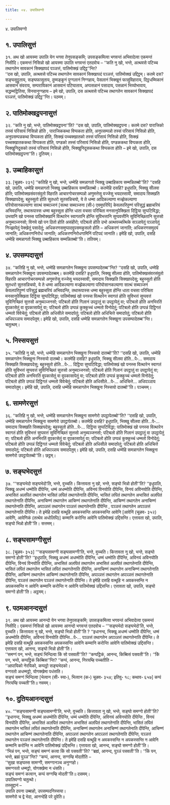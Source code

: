 ```yaml
---
title: ०४. उपालिवग्गो

---
```

४. उपालिवग्गो  


## १. उपालिसुत्तं

३१. अथ खो आयस्मा उपालि येन भगवा तेनुपसङ्कमि; उपसङ्कमित्वा भगवन्तं अभिवादेत्वा एकमन्तं निसीदि। एकमन्तं निसिन्नो खो आयस्मा उपालि भगवन्तं एतदवोच – ‘‘कति नु खो, भन्ते, अत्थवसे पटिच्च तथागतेन सावकानं सिक्खापदं पञ्ञत्तं, पातिमोक्खं उद्दिट्ठ’’न्ति?  
‘‘दस खो, उपालि, अत्थवसे पटिच्च तथागतेन सावकानं सिक्खापदं पञ्ञत्तं, पातिमोक्खं उद्दिट्ठम्। कतमे दस? सङ्घसुट्ठुताय, सङ्घफासुताय, दुम्मङ्कूनं पुग्गलानं निग्गहाय, पेसलानं भिक्खूनं फासुविहाराय, दिट्ठधम्मिकानं आसवानं संवराय, सम्परायिकानं आसवानं पटिघाताय, अप्पसन्नानं पसादाय, पसन्नानं भिय्योभावाय, सद्धम्मट्ठितिया, विनयानुग्गहाय – इमे खो, उपालि, दस अत्थवसे पटिच्च तथागतेन सावकानं सिक्खापदं पञ्ञत्तं, पातिमोक्खं उद्दिट्ठ’’न्ति। पठमम्।  


## २. पातिमोक्खट्ठपनासुत्तं

३२. ‘‘कति नु खो, भन्ते, पातिमोक्खट्ठपना’’ति? ‘‘दस खो, उपालि, पातिमोक्खट्ठपना। कतमे दस? पाराजिको तस्सं परिसायं निसिन्नो होति , पाराजिककथा विप्पकता होति, अनुपसम्पन्नो तस्सं परिसायं निसिन्नो होति, अनुपसम्पन्नकथा विप्पकता होति, सिक्खं पच्चक्खातको तस्सं परिसायं निसिन्नो होति, सिक्खं पच्चक्खातककथा विप्पकता होति, पण्डको तस्सं परिसायं निसिन्नो होति, पण्डककथा विप्पकता होति, भिक्खुनिदूसको तस्सं परिसायं निसिन्नो होति, भिक्खुनिदूसककथा विप्पकता होति – इमे खो, उपालि, दस पातिमोक्खट्ठपना’’ति। दुतियम्।  


## ३. उब्बाहिकासुत्तं

३३. [चूळव॰ २३१] ‘‘कतिहि नु खो, भन्ते, धम्मेहि समन्नागतो भिक्खु उब्बाहिकाय सम्मन्नितब्बो’’ति? ‘‘दसहि खो, उपालि, धम्मेहि समन्नागतो भिक्खु उब्बाहिकाय सम्मन्नितब्बो। कतमेहि दसहि? इधुपालि, भिक्खु सीलवा होति; पातिमोक्खसंवरसंवुतो विहरति आचारगोचरसम्पन्नो अणुमत्तेसु वज्जेसु भयदस्सावी, समादाय सिक्खति सिक्खापदेसु; बहुस्सुतो होति सुतधरो सुतसन्निचयो, ये ते धम्मा आदिकल्याणा मज्झेकल्याणा परियोसानकल्याणा सात्थं सब्यञ्जनं [सत्था सब्यञ्जना (सी॰) एवमुपरिपि] केवलपरिपुण्णं परिसुद्धं ब्रह्मचरियं अभिवदन्ति, तथारूपास्स धम्मा बहुस्सुता होन्ति धाता वचसा परिचिता मनसानुपेक्खिता दिट्ठिया सुप्पटिविद्धा; उभयानि खो पनस्स पातिमोक्खानि वित्थारेन स्वागतानि होन्ति सुविभत्तानि सुप्पवत्तीनि सुविनिच्छितानि सुत्तसो अनुब्यञ्जनसो; विनये खो पन ठितो होति असंहीरो; पटिबलो होति उभो अत्थपच्चत्थिके सञ्ञापेतुं पञ्ञापेतुं निज्झापेतुं पेक्खेतुं पसादेतुं; अधिकरणसमुप्पादवूपसमकुसलो होति – अधिकरणं जानाति; अधिकरणसमुदयं जानाति; अधिकरणनिरोधं जानाति; अधिकरणनिरोधगामिनिं पटिपदं जानाति। इमेहि खो, उपालि, दसहि धम्मेहि समन्नागतो भिक्खु उब्बाहिकाय सम्मन्नितब्बो’’ति। ततियम्।  


## ४. उपसम्पदासुत्तं

३४. ‘‘कतिहि नु खो, भन्ते, धम्मेहि समन्नागतेन भिक्खुना उपसम्पादेतब्ब’’न्ति? ‘‘दसहि खो, उपालि, धम्मेहि समन्नागतेन भिक्खुना उपसम्पादेतब्बम्। कतमेहि दसहि? इधुपालि, भिक्खु सीलवा होति, पातिमोक्खसंवरसंवुतो विहरति आचारगोचरसम्पन्नो अणुमत्तेसु वज्जेसु भयदस्सावी, समादाय सिक्खति सिक्खापदेसु; बहुस्सुतो होति सुतधरो सुतसन्निचयो, ये ते धम्मा आदिकल्याणा मज्झेकल्याणा परियोसानकल्याणा सात्थं सब्यञ्जनं केवलपरिपुण्णं परिसुद्धं ब्रह्मचरियं अभिवदन्ति, तथारूपास्स धम्मा बहुस्सुता होन्ति धाता वचसा परिचिता मनसानुपेक्खिता दिट्ठिया सुप्पटिविद्धा; पातिमोक्खं खो पनस्स वित्थारेन स्वागतं होति सुविभत्तं सुप्पवत्तं सुविनिच्छितं सुत्तसो अनुब्यञ्जनसो; पटिबलो होति गिलानं उपट्ठातुं वा उपट्ठापेतुं वा; पटिबलो होति अनभिरतिं वूपकासेतुं वा वूपकासापेतुं वा; पटिबलो होति उप्पन्नं कुक्कुच्चं धम्मतो विनोदेतुं; पटिबलो होति उप्पन्नं दिट्ठिगतं धम्मतो विवेचेतुं; पटिबलो होति अधिसीले समादपेतुं; पटिबलो होति अधिचित्ते समादपेतुं; पटिबलो होति अधिपञ्ञाय समादपेतुम्। इमेहि खो, उपालि, दसहि धम्मेहि समन्नागतेन भिक्खुना उपसम्पादेतब्ब’’न्ति। चतुत्थम्।  


## ५. निस्सयसुत्तं

३५. ‘‘कतिहि नु खो, भन्ते, धम्मेहि समन्नागतेन भिक्खुना निस्सयो दातब्बो’’ति? ‘‘दसहि खो, उपालि, धम्मेहि समन्नागतेन भिक्खुना निस्सयो दातब्बो। कतमेहि दसहि? इधुपालि, भिक्खु सीलवा होति…पे॰… समादाय सिक्खति सिक्खापदेसु; बहुस्सुतो होति…पे॰… दिट्ठिया सुप्पटिविद्धा; पातिमोक्खं खो पनस्स वित्थारेन स्वागतं होति सुविभत्तं सुप्पवत्तं सुविनिच्छितं सुत्तसो अनुब्यञ्जनसो; पटिबलो होति गिलानं उपट्ठातुं वा उपट्ठापेतुं वा; पटिबलो होति अनभिरतिं वूपकासेतुं वा वूपकासापेतुं वा; पटिबलो होति उप्पन्नं कुक्कुच्चं धम्मतो विनोदेतुं; पटिबलो होति उप्पन्नं दिट्ठिगतं धम्मतो विवेचेतुं; पटिबलो होति अधिसीले…पे॰… अधिचित्ते… अधिपञ्ञाय समादपेतुम्। इमेहि खो, उपालि, दसहि धम्मेहि समन्नागतेन भिक्खुना निस्सयो दातब्बो’’ति। पञ्चमम्।  


## ६. सामणेरसुत्तं

३६. ‘‘कतिहि नु खो, भन्ते, धम्मेहि समन्नागतेन भिक्खुना सामणेरो उपट्ठापेतब्बो’’ति? ‘‘दसहि खो, उपालि, धम्मेहि समन्नागतेन भिक्खुना सामणेरो उपट्ठापेतब्बो। कतमेहि दसहि? इधुपालि, भिक्खु सीलवा होति…पे॰… समादाय सिक्खति सिक्खापदेसु; बहुस्सुतो होति…पे॰… दिट्ठिया सुप्पटिविद्धा; पातिमोक्खं खो पनस्स वित्थारेन स्वागतं होति सुविभत्तं सुप्पवत्तं सुविनिच्छितं सुत्तसो अनुब्यञ्जनसो; पटिबलो होति गिलानं उपट्ठातुं वा उपट्ठापेतुं वा; पटिबलो होति अनभिरतिं वूपकासेतुं वा वूपकासापेतुं वा; पटिबलो होति उप्पन्नं कुक्कुच्चं धम्मतो विनोदेतुं; पटिबलो होति उप्पन्नं दिट्ठिगतं धम्मतो विवेचेतुं; पटिबलो होति अधिसीले समादपेतुं; पटिबलो होति अधिचित्ते समादपेतुं; पटिबलो होति अधिपञ्ञाय समादपेतुम्। इमेहि खो, उपालि, दसहि धम्मेहि समन्नागतेन भिक्खुना सामणेरो उपट्ठापेतब्बो’’ति। छट्ठम्।  


## ७. सङ्घभेदसुत्तं

३७. ‘‘‘सङ्घभेदो सङ्घभेदो’ति, भन्ते, वुच्चति। कित्तावता नु खो, भन्ते, सङ्घो भिन्नो होती’’ति? ‘‘इधुपालि, भिक्खू अधम्मं धम्मोति दीपेन्ति, धम्मं अधम्मोति दीपेन्ति, अविनयं विनयोति दीपेन्ति, विनयं अविनयोति दीपेन्ति, अभासितं अलपितं तथागतेन भासितं लपितं तथागतेनाति दीपेन्ति, भासितं लपितं तथागतेन अभासितं अलपितं तथागतेनाति दीपेन्ति, अनाचिण्णं तथागतेन आचिण्णं तथागतेनाति दीपेन्ति, आचिण्णं तथागतेन अनाचिण्णं तथागतेनाति दीपेन्ति, अपञ्ञत्तं तथागतेन पञ्ञत्तं तथागतेनाति दीपेन्ति , पञ्ञत्तं तथागतेन अपञ्ञत्तं तथागतेनाति दीपेन्ति। ते इमेहि दसहि वत्थूहि अवकस्सन्ति अपकस्सन्ति आवेनि [आवेनिं (चूळव॰ ३५२) आवेणि, आवेणिकं (तत्थेव अधोलिपि)] कम्मानि करोन्ति आवेनि पातिमोक्खं उद्दिसन्ति। एत्तावता खो, उपालि, सङ्घो भिन्नो होती’’ति। सत्तमम्।  


## ८. सङ्घसामग्गीसुत्तं

३८. [चूळव॰ ३५३] ‘‘‘सङ्घसामग्गी सङ्घसामग्गी’ति, भन्ते, वुच्चति। कित्तावता नु खो, भन्ते, सङ्घो समग्गो होती’’ति? ‘‘इधुपालि, भिक्खू अधम्मं अधम्मोति दीपेन्ति, धम्मं धम्मोति दीपेन्ति, अविनयं अविनयोति दीपेन्ति, विनयं विनयोति दीपेन्ति, अभासितं अलपितं तथागतेन अभासितं अलपितं तथागतेनाति दीपेन्ति, भासितं लपितं तथागतेन भासितं लपितं तथागतेनाति दीपेन्ति, अनाचिण्णं तथागतेन अनाचिण्णं तथागतेनाति दीपेन्ति, आचिण्णं तथागतेन आचिण्णं तथागतेनाति दीपेन्ति, अपञ्ञत्तं तथागतेन अपञ्ञत्तं तथागतेनाति दीपेन्ति, पञ्ञत्तं तथागतेन पञ्ञत्तं तथागतेनाति दीपेन्ति। ते इमेहि दसहि वत्थूहि न अवकस्सन्ति न अपकस्सन्ति न आवेनि कम्मानि करोन्ति न आवेनि पातिमोक्खं उद्दिसन्ति। एत्तावता खो, उपालि, सङ्घो समग्गो होती’’ति। अट्ठमम्।  


## ९. पठमआनन्दसुत्तं

३९. अथ खो आयस्मा आनन्दो येन भगवा तेनुपसङ्कमि; उपसङ्कमित्वा भगवन्तं अभिवादेत्वा एकमन्तं निसीदि। एकमन्तं निसिन्नो खो आयस्मा आनन्दो भगवन्तं एतदवोच – ‘‘‘सङ्घभेदो सङ्घभेदो’ति, भन्ते, वुच्चति। कित्तावता नु खो, भन्ते, सङ्घो भिन्नो होती’’ति ? ‘‘इधानन्द, भिक्खू अधम्मं धम्मोति दीपेन्ति, धम्मं अधम्मोति दीपेन्ति, अविनयं विनयोति दीपेन्ति…पे॰… पञ्ञत्तं तथागतेन अपञ्ञत्तं तथागतेनाति दीपेन्ति। ते इमेहि दसहि वत्थूहि अवकस्सन्ति अपकस्सन्ति आवेनि कम्मानि करोन्ति आवेनि पातिमोक्खं उद्दिसन्ति। एत्तावता खो, आनन्द, सङ्घो भिन्नो होती’’ति।  
‘‘समग्गं पन, भन्ते, सङ्घं भिन्दित्वा किं सो पसवती’’ति? ‘‘कप्पट्ठिकं, आनन्द, किब्बिसं पसवती’’ति। ‘‘किं पन, भन्ते, कप्पट्ठिकं किब्बिस’’न्ति? ‘‘कप्पं, आनन्द, निरयम्हि पच्चतीति –  
‘‘आपायिको नेरयिको, कप्पट्ठो सङ्घभेदको।  
वग्गरतो अधम्मट्ठो, योगक्खेमा पधंसति।  
सङ्घं समग्गं भिन्दित्वा [भेत्वान (सी॰ स्या॰), भित्वान (क॰) चूळव॰ ३५४; इतिवु॰ १८; कथाव॰ ६५७] कप्पं निरयम्हि पच्चती’’ति॥ नवमम्।  


## १०. दुतियआनन्दसुत्तं

४०. ‘‘‘सङ्घसामग्गी सङ्घसामग्गी’ति, भन्ते, वुच्चति। कित्तावता नु खो, भन्ते, सङ्घो समग्गो होती’’ति? ‘‘इधानन्द, भिक्खू अधम्मं अधम्मोति दीपेन्ति, धम्मं धम्मोति दीपेन्ति, अविनयं अविनयोति दीपेन्ति , विनयं विनयोति दीपेन्ति, अभासितं अलपितं तथागतेन अभासितं अलपितं तथागतेनाति दीपेन्ति, भासितं लपितं तथागतेन भासितं लपितं तथागतेनाति दीपेन्ति, अनाचिण्णं तथागतेन अनाचिण्णं तथागतेनाति दीपेन्ति, आचिण्णं तथागतेन आचिण्णं तथागतेनाति दीपेन्ति, अपञ्ञत्तं तथागतेन अपञ्ञत्तं तथागतेनाति दीपेन्ति, पञ्ञत्तं तथागतेन पञ्ञत्तं तथागतेनाति दीपेन्ति। ते इमेहि दसहि वत्थूहि न अवकस्सन्ति न अपकस्सन्ति न आवेनि कम्मानि करोन्ति न आवेनि पातिमोक्खं उद्दिसन्ति। एत्तावता खो, आनन्द, सङ्घो समग्गो होती’’ति।  
‘‘भिन्नं पन, भन्ते, सङ्घं समग्गं कत्वा किं सो पसवती’’ति? ‘‘ब्रह्मं, आनन्द, पुञ्ञं पसवती’’ति। ‘‘किं पन, भन्ते, ब्रह्मं पुञ्ञ’’न्ति? ‘‘कप्पं, आनन्द, सग्गम्हि मोदतीति –  
‘‘सुखा सङ्घस्स सामग्गी, समग्गानञ्च अनुग्गहो।  
समग्गरतो धम्मट्ठो, योगक्खेमा न धंसति।  
सङ्घं समग्गं कत्वान, कप्पं सग्गम्हि मोदती’’ति॥ दसमम्।  
उपालिवग्गो चतुत्थो।  
तस्सुद्दानं –  
उपालि ठपना उब्बाहो, उपसम्पदनिस्सया।  
सामणेरो च द्वे भेदा, आनन्देहि परे दुवेति॥  